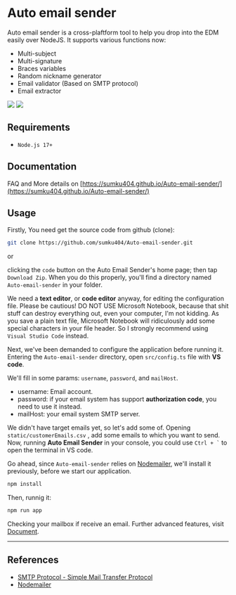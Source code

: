 # Auto email sender

Auto email sender is a cross-plaftform tool to help you drop into the EDM easily over NodeJS. It supports various functions now:

- Multi-subject
- Multi-signature
- Braces variables
- Random nickname generator
- Email validator (Based on SMTP protocol)
- Email extractor

![](https://img.shields.io/badge/license-MIT-brightgreen)
![](https://img.shields.io/badge/language-TypeScript-blue)

## Requirements  

- `Node.js 17+`

## Documentation

FAQ and More details on [https://sumku404.github.io/Auto-email-sender/](https://sumku404.github.io/Auto-email-sender/)

## Usage

Firstly, You need get the source code from github (clone):

```bash
git clone https://github.com/sumku404/Auto-email-sender.git
```

or

clicking the `code` button on the Auto Email Sender's home page; then tap `Download Zip`.
When you do this properly, you'll find a directory named `Auto-email-sender` in your folder.

We need a **text editor**, or **code editor** anyway, for editing the configuration file. Please be cautious! DO NOT USE Microsoft Notebook, because that shit stuff can destroy everything out, even your computer, I'm not kidding. As you save a plain text file, Microsoft Notebook will ridiculously add some special characters in your file header. So I strongly recommend using `Visual Studio Code` instead.

Next, we've been demanded to configure the application before running it. Entering the `Auto-email-sender` directory, open `src/config.ts` file with **VS code**.

We'll fill in some params: `username`, `password`, and `mailHost`.

- username: Email account.
- password: if your email system has support **authorization code**, you need to use it instead.
- mailHost: your email system SMTP server.

We didn't have target emails yet, so let's add some of. Opening `static/customerEmails.csv` , add some emails to which you want to send. Now, running **Auto Email Sender** in your console, you could use ``` Ctrl + ` ``` to open the terminal in VS code.

Go ahead, since `Auto-email-sender` relies on [Nodemailer](https://nodemailer.com/about/), we'll install it previously, before we start our application.

```bash
npm install
```

Then, runnig it:

```bash
npm run app
```

Checking your mailbox if receive an email. Further advanced features, visit [Document](https://sumku404.github.io/Auto-email-sender/).

---

## References

- [SMTP Protocol - Simple Mail Transfer Protocol](https://en.wikipedia.org/wiki/Simple_Mail_Transfer_Protocol)
- [Nodemailer](https://nodemailer.com/about/)

